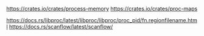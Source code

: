 
https://crates.io/crates/process-memory
https://crates.io/crates/proc-maps

https://docs.rs/libproc/latest/libproc/libproc/proc_pid/fn.regionfilename.html
https://docs.rs/scanflow/latest/scanflow/
